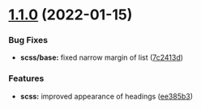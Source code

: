 # [1.1.0](https://github.com/o2project/vivliostyle-theme-o2project/compare/v1.0.2...v1.1.0) (2022-01-15)


### Bug Fixes

* **scss/base:** fixed narrow margin of list ([7c2413d](https://github.com/o2project/vivliostyle-theme-o2project/commit/7c2413d21a73def6dbb7970e781b3229436070c4))


### Features

* **scss:** improved appearance of headings ([ee385b3](https://github.com/o2project/vivliostyle-theme-o2project/commit/ee385b3ebd9377f0141efa63be16b98dccb56fab))
